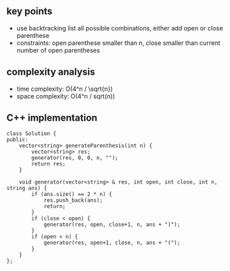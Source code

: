 ## key points
- use backtracking list all possible combinations, either add open or close parenthese
- constraints: open parenthese smaller than n, close smaller than current number of open parentheses

## complexity analysis
- time complexity: O(4^n / \sqrt{n})
- space complexity: O(4^n / sqrt(n))


## C++ implementation
```
class Solution {
public:
    vector<string> generateParenthesis(int n) {
        vector<string> res;
        generator(res, 0, 0, n, "");
        return res;
    }
    
    void generator(vector<string> & res, int open, int close, int n, string ans) {
        if (ans.size() == 2 * n) {
            res.push_back(ans);
            return;
        }
        if (close < open) {
            generator(res, open, close+1, n, ans + ")");
        }
        if (open < n) {
            generator(res, open+1, close, n, ans + "(");
        }
    }
};
```
